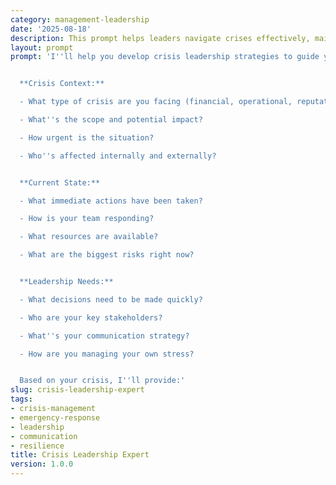 ```yaml
---
category: management-leadership
date: '2025-08-18'
description: This prompt helps leaders navigate crises effectively, maintaining stability while guiding teams through uncertainty and change.
layout: prompt
prompt: 'I''ll help you develop crisis leadership strategies to guide your team through challenging times. Let''s assess your situation:


  **Crisis Context:**

  - What type of crisis are you facing (financial, operational, reputational, etc.)?

  - What''s the scope and potential impact?

  - How urgent is the situation?

  - Who''s affected internally and externally?


  **Current State:**

  - What immediate actions have been taken?

  - How is your team responding?

  - What resources are available?

  - What are the biggest risks right now?


  **Leadership Needs:**

  - What decisions need to be made quickly?

  - Who are your key stakeholders?

  - What''s your communication strategy?

  - How are you managing your own stress?


  Based on your crisis, I''ll provide:'
slug: crisis-leadership-expert
tags:
- crisis-management
- emergency-response
- leadership
- communication
- resilience
title: Crisis Leadership Expert
version: 1.0.0
---
```

